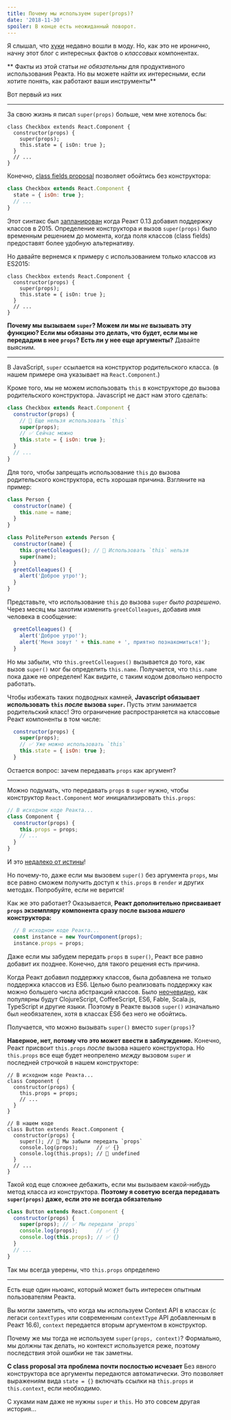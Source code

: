 ```yaml
---
title: Почему мы используем super(props)?
date: '2018-11-30'
spoiler: В конце есть неожиданный поворот.
---
```


Я слышал, что [хуки](https://reactjs.org/docs/hooks-intro.html) недавно вошли в моду.
Но, как это не иронично, начну этот блог с интересных фактов о *классовых* компонентах.

** Факты из этой статьи *не обязательны* для продуктивного использования Реакта. Но вы можете найти их интересными, если хотите понять, как работают ваши инструменты**

Вот первый из них

---

За свою жизнь я писал `super(props)` больше, чем мне хотелось бы: 

```js{3}
class Checkbox extends React.Component {
  constructor(props) {
    super(props);
    this.state = { isOn: true };
  }
  // ...
}
```

Конечно, [class fields proposal](https://github.com/tc39/proposal-class-fields) позволяет обойтись без конструктора:

```js
class Checkbox extends React.Component {
  state = { isOn: true };
  // ...
}
```

Этот синтакс был [запланирован](https://reactjs.org/blog/2015/01/27/react-v0.13.0-beta-1.html#es7-property-initializers) когда Реакт 0.13 добавил поддержку классов в 2015. Определение конструктора и вызов `super(props)` было временным решением до момента, когда поля классов (class fields) предоставят более удобную альтернативу.


Но давайте вернемся к примеру с использованием только классов из ES2015:

```js{3}
class Checkbox extends React.Component {
  constructor(props) {
    super(props);
    this.state = { isOn: true };
  }
  // ...
}
```

**Почему мы вызываем `super`? Можем ли мы *не* вызывать эту функцию? Если мы обязаны это делать, что будет, если мы не передадим в нее `props`? Есть ли у нее еще аргументы?** Давайте выясним.


---

В JavaScript, `super` ссылается на конструктор родительского класса. (в нашем примере она указывает на `React.Component`.)

Кроме того, мы не можем использовать `this` в конструкторе *до* вызова родительского конструктора. Javascript не даст нам этого сделать: 


```js
class Checkbox extends React.Component {
  constructor(props) {
    // 🔴 Еще нельзя использовать `this` 
    super(props);
    // ✅ Сейчас можно
    this.state = { isOn: true };
  }
  // ...
}
```
Для того, чтобы запрещать использование `this` до вызова родительского конструктора, есть хорошая причина. Взгляните на пример:


```js
class Person {
  constructor(name) {
    this.name = name;
  }
}

class PolitePerson extends Person {
  constructor(name) {
    this.greetColleagues(); // 🔴 Использовать `this` нельзя
    super(name);
  }
  greetColleagues() {
    alert('Доброе утро!');
  }
}
```

Представьте, что использование `this` до вызова `super` *было разрешено*. Через месяц мы захотим изменить `greetColleagues`, добавив имя человека в сообщение:


```js
  greetColleagues() {
    alert('Доброе утро!');
    alert('Меня зовут ' + this.name + ', приятно познакомиться!');
  }
```

Но мы забыли, что `this.greetColleagues()` вызывается до того, как вызов `super()` мог бы определить `this.name`. Получается, что `this.name` пока даже не определен! Как видите, с таким кодом довольно непросто работать.

Чтобы избежать таких подводных камней, **Javascript обязывает использовать `this` *после* вызова `super`.** Пусть этим занимается родительский класс! Это ограничение распространяется на классовые Реакт компоненты в том числе:


```js
  constructor(props) {
    super(props);
    // ✅ Уже можно использовать `this`
    this.state = { isOn: true };
  }
```
Остается вопрос: зачем передавать `props` как аргумент?

---

Можно подумать, что передавать `props` в `super` нужно, чтобы конструктор `React.Component` мог инициализировать `this.props`: 


```js
// В исходном коде Реакта...
class Component {
  constructor(props) {
    this.props = props;
    // ...
  }
}
```
И это [недалеко от истины](https://github.com/facebook/react/blob/1d25aa5787d4e19704c049c3cfa985d3b5190e0d/packages/react/src/ReactBaseClasses.js#L22)!

Но почему-то, даже если мы вызовем `super()` без аргумента `props`, мы все равно сможем получить доступ к `this.props` в `render` и других методах. Попробуйте, если не верится!

Как же это работает? Оказывается, **Реакт дополнительно присваивает `props` экземпляру компонента сразу после вызова *нашего* конструктора:**


```js
  // В исходном коде Реакта...
  const instance = new YourComponent(props);
  instance.props = props;
```

Даже если мы забудем передать `props` в `super()`,  Реакт все равно добавит их позднее. Конечно, для такого решения есть причина.

Когда Реакт добавил поддержку классов, была добавлена не только поддержка классов из ES6. Целью было реализовать поддержку как можно большего числа абстракций классов. Было [неочевидно](https://reactjs.org/blog/2015/01/27/react-v0.13.0-beta-1.html#other-languages), как популярны будут ClojureScript, CoffeeScript, ES6, Fable, Scala.js, TypeScript и другие языки. Поэтому в Реакте вызов `super()` изначально был необязателен, хотя в классах ES6 без него не обойтись.

Получается, что можно вызывать `super()` вместо `super(props)`?

**Наверное, нет, потому что это может ввести в заблуждение.** Конечно, Реакт присвоит `this.props` *после* вызова нашего конструктора. Но `this.props` все еще будет неопрелено  *между* вызовом `super` и последней строчкой в нашем конструкторе: 


```js{14}
// В исходном коде Реакта...
class Component {
  constructor(props) {
    this.props = props;
    // ...
  }
}

// В нашем коде
class Button extends React.Component {
  constructor(props) {
    super(); // 😬 Мы забыли передать `props`
    console.log(props);      // ✅ {}
    console.log(this.props); // 😬 undefined 
  }
  // ...
}
```

Такой код еще сложнее дебажить, если мы вызываем какой-нибудь метод класса *из* конструктора. **Поэтому я советую всегда передавать `super(props)` даже, если это не всегда обязательно**


```js
class Button extends React.Component {
  constructor(props) {
    super(props); // ✅ Мы передали `props`
    console.log(props);      // ✅ {}
    console.log(this.props); // ✅ {}
  }
  // ...
}
```
Так мы всегда уверены, что `this.props` определено


-----

Есть еще один ньюанс, который может быть интересен опытным пользователям Реакта.

Вы могли заметить, что когда мы используем Context API в классах (с легаси `contextTypes` или современным `contextType` API добавленным в Реакт 16.6), `context` передается вторым аргументом в конструктор.

Почему же мы тогда не используем `super(props, context)`? Формально, мы должны так делать, но контекст используется реже, поэтому последствия этой ошибки не так заметны. 

**С class proposal эта проблема почти послостью исчезает**
Без явного конструктора все аргументы передаются автоматически. Это позволяет выражениям вида `state = {}` включать ссылки на `this.props` и `this.context`, если необходимо.

С хуками нам даже не нужны `super` и `this`. Но это совсем другая история...
